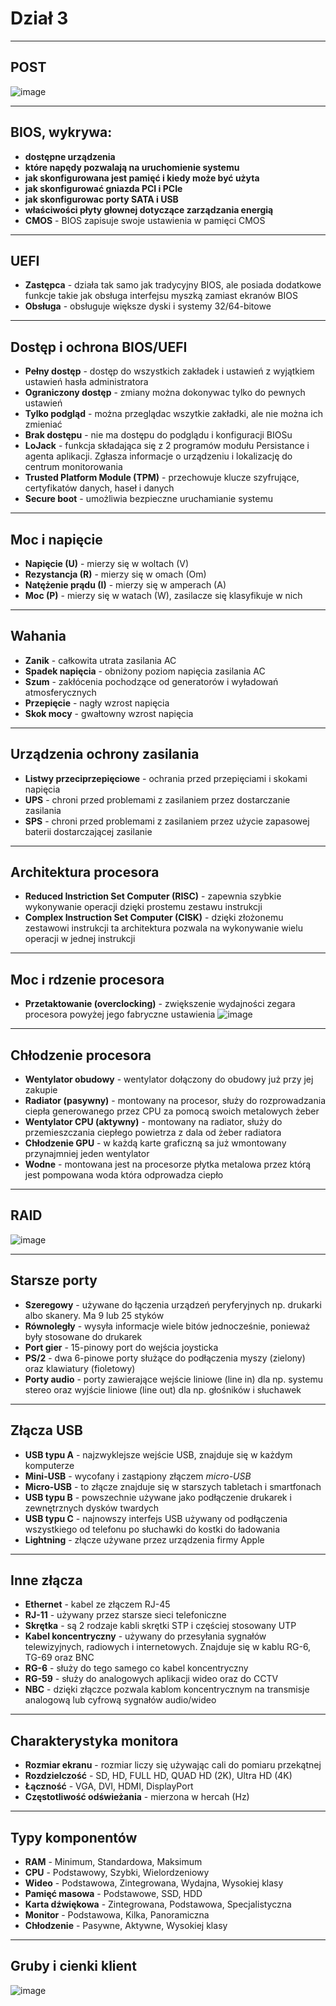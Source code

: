 # Dział 3
___
## POST
![image](https://github.com/user-attachments/assets/7e390b54-f5ec-4b79-9963-ffbce8bcfb94)
___
## BIOS, wykrywa:
- **dostępne urządzenia**
- **które napędy pozwalają na uruchomienie systemu**
- **jak skonfigurowana jest pamięć i kiedy może być użyta**
- **jak skonfigurować gniazda PCI i PCIe**
- **jak skonfigurowac porty SATA i USB**
- **właściwości płyty głownej dotyczące zarządzania energią**
- **CMOS** - BIOS zapisuje swoje ustawienia w pamięci CMOS
___
## UEFI
- **Zastępca** - działa tak samo jak tradycyjny BIOS, ale posiada dodatkowe funkcje takie jak obsługa interfejsu myszką zamiast ekranów BIOS
- **Obsługa** - obsługuje większe dyski i systemy 32/64-bitowe
___
## Dostęp i ochrona BIOS/UEFI
- **Pełny dostęp** - dostęp do wszystkich zakładek i ustawień z wyjątkiem ustawień hasła administratora
- **Ograniczony dostęp** - zmiany można dokonywac tylko do pewnych ustawień
- **Tylko podgląd** - można przeglądac wszytkie zakładki, ale nie można ich zmieniać
- **Brak dostępu** - nie ma dostępu do podglądu i konfiguracji BIOSu
- **LoJack** - funkcja składająca się z 2 programów modułu Persistance i agenta aplikacji. Zgłasza informacje o urządzeniu i lokalizację do centrum monitorowania
- **Trusted Platform Module (TPM)** - przechowuje klucze szyfrujące, certyfikatów danych, haseł i danych
- **Secure boot** - umożliwia bezpieczne uruchamianie systemu
___
## Moc i napięcie
- **Napięcie (U)** - mierzy się w woltach (V)
- **Rezystancja (R)** - mierzy się w omach (Om)
- **Natężenie prądu (I)** - mierzy się w amperach (A)
- **Moc (P)** - mierzy się w watach (W), zasilacze się klasyfikuje w nich
___
## Wahania
- **Zanik** - całkowita utrata zasilania AC
- **Spadek napięcia** - obniżony poziom napięcia zasilania AC
- **Szum** - zakłócenia pochodzące od generatorów i wyładowań atmosferycznych
- **Przepięcie** - nagły wzrost napięcia
- **Skok mocy** - gwałtowny wzrost napięcia
___
## Urządzenia ochrony zasilania
- **Listwy przeciprzepięciowe** - ochrania przed przepięciami i skokami napięcia
- **UPS** - chroni przed problemami z zasilaniem przez dostarczanie zasilania
- **SPS** - chroni przed problemami z zasilaniem przez użycie zapasowej baterii dostarczającej zasilanie
___
## Architektura procesora
- **Reduced Instriction Set Computer (RISC)** - zapewnia szybkie wykonywanie operacji dzięki prostemu zestawu instrukcji
- **Complex Instruction Set Computer (CISK)** - dzięki złożonemu zestawowi instrukcji ta architektura pozwala na wykonywanie wielu operacji w jednej instrukcji
___
## Moc i rdzenie procesora
- **Przetaktowanie (overclocking)** - zwiększenie wydajności zegara procesora powyżej jego fabryczne ustawienia
![image](https://github.com/user-attachments/assets/85458bae-10c1-4dbe-8272-7331dfb8adc6)
___
## Chłodzenie procesora
- **Wentylator obudowy** - wentylator dołączony do obudowy już przy jej zakupie
- **Radiator (pasywny)** - montowany na procesor, służy do rozprowadzania ciepła generowanego przez CPU za pomocą swoich metalowych żeber
- **Wentylator CPU (aktywny)** - montowany na radiator, służy do przemieszczania ciepłego powietrza z dala od żeber radiatora
- **Chłodzenie GPU** - w każdą karte graficzną sa już wmontowany przynajmniej jeden wentylator
- **Wodne** - montowana jest na procesorze płytka metalowa przez którą jest pompowana woda która odprowadza ciepło
___
## RAID
![image](https://github.com/user-attachments/assets/f2b8d3ce-d540-4f6d-ac80-b33d145620c6)
___
## Starsze porty
- **Szeregowy** - używane do łączenia urządzeń peryferyjnych np. drukarki albo skanery. Ma 9 lub 25 styków
- **Równoległy** - wysyła informacje wiele bitów jednocześnie, ponieważ były stosowane do drukarek
- **Port gier** - 15-pinowy port do wejścia joysticka
- **PS/2** - dwa 6-pinowe porty służące do podłączenia myszy (zielony) oraz klawiatury (fioletowy)
- **Porty audio** - porty zawierające wejście liniowe (line in) dla np. systemu stereo oraz wyjście liniowe (line out) dla np. głośników i słuchawek
___
## Złącza USB
- **USB typu A** - najzwyklejsze wejście USB, znajduje się w każdym komputerze
- **Mini-USB** - wycofany i zastąpiony złączem *micro-USB*
- **Micro-USB** - to złącze znajduje się w starszych tabletach i smartfonach
- **USB typu B** - powszechnie używane jako podłączenie drukarek i zewnętrznych dysków twardych
- **USB typu C** - najnowszy interfejs USB używany od podłączenia wszystkiego od telefonu po słuchawki do kostki do ładowania
- **Lightning** - złącze używane przez urządzenia firmy Apple
___
## Inne złącza
- **Ethernet** - kabel ze złączem RJ-45
- **RJ-11** - używany przez starsze sieci telefoniczne
- **Skrętka** - są 2 rodzaje kabli skrętki STP i częściej stosowany UTP
- **Kabel koncentryczny** - używany do przesyłania sygnałów telewizyjnych, radiowych i internetowych. Znajduje się w kablu RG-6, TG-69 oraz BNC
- **RG-6** - służy do tego samego co kabel koncentryczny
- **RG-59** - służy do analogowych aplikacji wideo oraz do CCTV
- **NBC** - dzięki złączce pozwala kablom koncentrycznym na transmisje analogową lub cyfrową sygnałów audio/wideo
___
## Charakterystyka monitora
- **Rozmiar ekranu** - rozmiar liczy się używając cali do pomiaru przekątnej
- **Rozdzielczość** - SD, HD, FULL HD, QUAD HD (2K), Ultra HD (4K)
- **Łączność** - VGA, DVI, HDMI, DisplayPort
- **Częstotliwość odświeżania** - mierzona w hercah (Hz)
___
## Typy komponentów
- **RAM** - Minimum, Standardowa, Maksimum
- **CPU** - Podstawowy, Szybki, Wielordzeniowy
- **Wideo** - Podstawowa, Zintegrowana, Wydajna, Wysokiej klasy
- **Pamięć masowa** - Podstawowe, SSD, HDD
- **Karta dźwiękowa** - Zintegrowana, Podstawowa, Specjalistyczna
- **Monitor** - Podstawowa, Kilka, Panoramiczna
- **Chłodzenie** - Pasywne, Aktywne, Wysokiej klasy
___
## Gruby i cienki klient
![image](https://github.com/user-attachments/assets/a302d571-8259-43ee-80da-22ea526b4a84)
